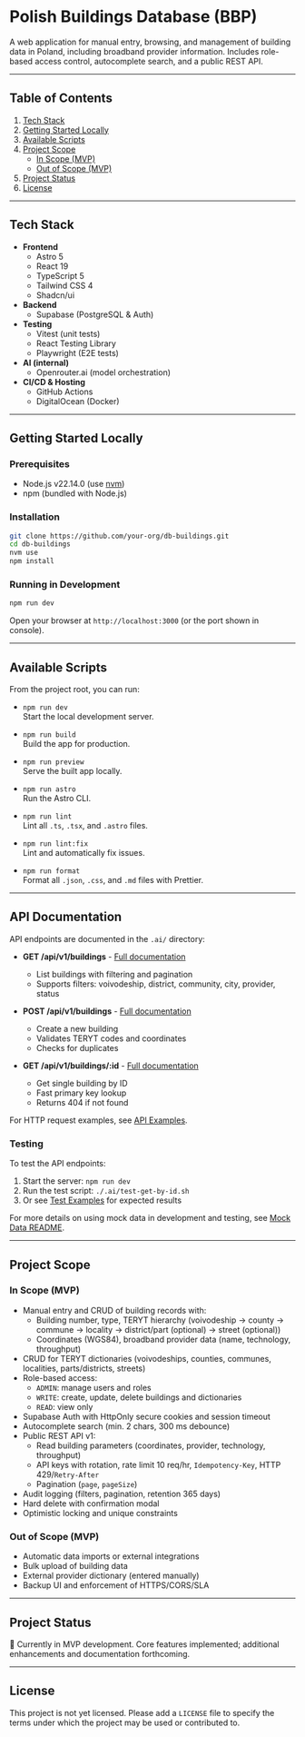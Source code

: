 # Polish Buildings Database (BBP)

A web application for manual entry, browsing, and management of building data in Poland, including broadband provider information. Includes role-based access control, autocomplete search, and a public REST API.

---

## Table of Contents

1. [Tech Stack](#tech-stack)
2. [Getting Started Locally](#getting-started-locally)
3. [Available Scripts](#available-scripts)
4. [Project Scope](#project-scope)
   - [In Scope (MVP)](#in-scope-mvp)
   - [Out of Scope (MVP)](#out-of-scope-mvp)
5. [Project Status](#project-status)
6. [License](#license)

---

## Tech Stack

- **Frontend**
  - Astro 5
  - React 19
  - TypeScript 5
  - Tailwind CSS 4
  - Shadcn/ui
- **Backend**
  - Supabase (PostgreSQL & Auth)
- **Testing**
  - Vitest (unit tests)
  - React Testing Library
  - Playwright (E2E tests)
- **AI (internal)**
  - Openrouter.ai (model orchestration)
- **CI/CD & Hosting**
  - GitHub Actions
  - DigitalOcean (Docker)

---

## Getting Started Locally

### Prerequisites

- Node.js v22.14.0 (use [nvm](https://github.com/nvm-sh/nvm))
- npm (bundled with Node.js)

### Installation

```sh
git clone https://github.com/your-org/db-buildings.git
cd db-buildings
nvm use
npm install
```

### Running in Development

```sh
npm run dev
```

Open your browser at `http://localhost:3000` (or the port shown in console).

---

## Available Scripts

From the project root, you can run:

- `npm run dev`  
  Start the local development server.

- `npm run build`  
  Build the app for production.

- `npm run preview`  
  Serve the built app locally.

- `npm run astro`  
  Run the Astro CLI.

- `npm run lint`  
  Lint all `.ts`, `.tsx`, and `.astro` files.

- `npm run lint:fix`  
  Lint and automatically fix issues.

- `npm run format`  
  Format all `.json`, `.css`, and `.md` files with Prettier.

---

## API Documentation

API endpoints are documented in the `.ai/` directory:

- **GET /api/v1/buildings** - [Full documentation](.ai/api-endpoint-buildings-get.md)
  - List buildings with filtering and pagination
  - Supports filters: voivodeship, district, community, city, provider, status
- **POST /api/v1/buildings** - [Full documentation](.ai/api-endpoint-buildings-post.md)
  - Create a new building
  - Validates TERYT codes and coordinates
  - Checks for duplicates

- **GET /api/v1/buildings/:id** - [Full documentation](.ai/api-endpoint-building-by-id.md)
  - Get single building by ID
  - Fast primary key lookup
  - Returns 404 if not found

For HTTP request examples, see [API Examples](.ai/api-examples.http).

### Testing

To test the API endpoints:

1. Start the server: `npm run dev`
2. Run the test script: `./.ai/test-get-by-id.sh`
3. Or see [Test Examples](.ai/test-results-example.md) for expected results

For more details on using mock data in development and testing, see [Mock Data README](src/lib/mocks/README.md).

---

## Project Scope

### In Scope (MVP)

- Manual entry and CRUD of building records with:
  - Building number, type, TERYT hierarchy (voivodeship → county → commune → locality → district/part (optional) → street (optional))
  - Coordinates (WGS84), broadband provider data (name, technology, throughput)
- CRUD for TERYT dictionaries (voivodeships, counties, communes, localities, parts/districts, streets)
- Role-based access:
  - `ADMIN`: manage users and roles
  - `WRITE`: create, update, delete buildings and dictionaries
  - `READ`: view only
- Supabase Auth with HttpOnly secure cookies and session timeout
- Autocomplete search (min. 2 chars, 300 ms debounce)
- Public REST API v1:
  - Read building parameters (coordinates, provider, technology, throughput)
  - API keys with rotation, rate limit 10 req/hr, `Idempotency-Key`, HTTP 429/`Retry-After`
  - Pagination (`page`, `pageSize`)
- Audit logging (filters, pagination, retention 365 days)
- Hard delete with confirmation modal
- Optimistic locking and unique constraints

### Out of Scope (MVP)

- Automatic data imports or external integrations
- Bulk upload of building data
- External provider dictionary (entered manually)
- Backup UI and enforcement of HTTPS/CORS/SLA

---

## Project Status

🔧 Currently in MVP development. Core features implemented; additional enhancements and documentation forthcoming.

---

## License

This project is not yet licensed. Please add a `LICENSE` file to specify the terms under which the project may be used or contributed to.
